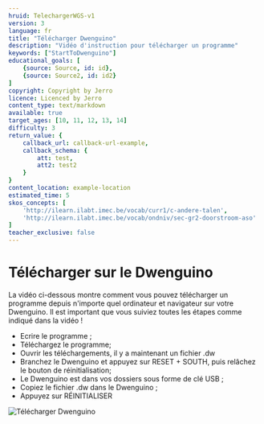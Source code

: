```yaml
---
hruid: TelechargerWGS-v1
version: 3
language: fr
title: "Télécharger Dwenguino"
description: "Vidéo d'instruction pour télécharger un programme"
keywords: ["StartToDwenguino"]
educational_goals: [
    {source: Source, id: id}, 
    {source: Source2, id: id2}
]
copyright: Copyright by Jerro
licence: Licenced by Jerro
content_type: text/markdown
available: true
target_ages: [10, 11, 12, 13, 14]
difficulty: 3
return_value: {
    callback_url: callback-url-example,
    callback_schema: {
        att: test,
        att2: test2
    }
}
content_location: example-location
estimated_time: 5
skos_concepts: [
    'http://ilearn.ilabt.imec.be/vocab/curr1/c-andere-talen', 
    'http://ilearn.ilabt.imec.be/vocab/ondniv/sec-gr2-doorstroom-aso'
]
teacher_exclusive: false
---
```

# Télécharger sur le Dwenguino

La vidéo ci-dessous montre comment vous pouvez télécharger un programme depuis n'importe quel ordinateur et navigateur sur votre Dwenguino.
Il est important que vous suiviez toutes les étapes comme indiqué dans la vidéo !

* Ecrire le programme ;
* Téléchargez le programme;
* Ouvrir les téléchargements, il y a maintenant un fichier .dw
* Branchez le Dwenguino et appuyez sur RESET + SOUTH, puis relâchez le bouton de réinitialisation;
* Le Dwenguino est dans vos dossiers sous forme de clé USB ;
* Copiez le fichier .dw dans le Dwenguino ;
* Appuyez sur RÉINITIALISER

![](@youtube/https://www.youtube.com/embed/VpAXLlT_JP0 "Télécharger Dwenguino")